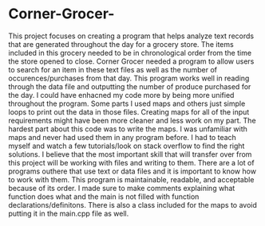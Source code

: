 # Corner-Grocer-
This project focuses on creating a program that helps analyze text records that are generated throughout the day for a grocery store. The items included in this grocery needed to be in chronological order from the time the store opened to close. Corner Grocer needed a program to allow users to search for an item in these text files as well as the number of occurences/purchases from that day.
This program works well in reading through the data file and outputting the number of produce purchased for the day.
I could have enhacned my code more by being more unified throughout the program. Some parts I used maps and others just simple loops to print out the data in those files. Creating maps for all of the input requirements might have been more cleaner and less work on my part.
The hardest part about this code was to write the maps. I was unfamiliar with maps and never had used them in any program before. I had to teach myself and watch a few tutorials/look on stack overflow to find the right solutions.
I believe that the most important skill that will transfer over from this project will be working with files and writing to them. There are a lot of programs outhere that use text or data files and it is important to know how to work with them.
This program is maintainable, readable, and acceptable because of its order. I made sure to make comments explaining what function does what and the main is not filled with function declarations/definitons. There is also a class included for the maps to avoid putting it in the main.cpp file as well. 
